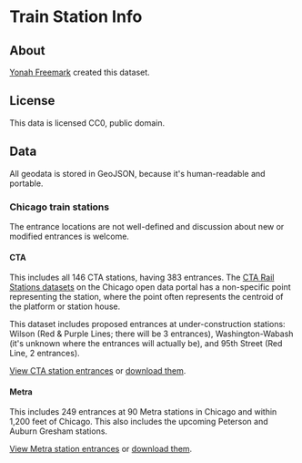 # Train Station Info

## About

[Yonah Freemark](http://www.thetransportpolitic.com) created this dataset. 

## License

This data is licensed CC0, public domain. 

## Data

All geodata is stored in GeoJSON, because it's human-readable and portable. 

### Chicago train stations

The entrance locations are not well-defined and discussion about new or modified entrances is welcome. 

#### CTA

This includes all 146 CTA stations, having 383 entrances. The [CTA Rail Stations datasets](https://data.cityofchicago.org/browse?q=cta%20rail%20stations&sortBy=relevance) on the Chicago open data portal has a non-specific point representing the station, where the point often represents the centroid of the platform or station house. 

This dataset includes proposed entrances at under-construction stations: Wilson (Red & Purple Lines; there will be 3 entrances), Washington-Wabash (it's unknown where the entrances will actually be), and 95th Street (Red Line, 2 entrances).

[View CTA station entrances](https://github.com/ChicagoCityscape/tod-data/blob/master/stations_cta/cta_entrances.json) or [download them](https://github.com/ChicagoCityscape/tod-data/raw/master/stations_cta/cta_entrances.json).

#### Metra

This includes 249 entrances at 90 Metra stations in Chicago and within 1,200 feet of Chicago. This also includes the upcoming Peterson and Auburn Gresham stations.

[View Metra station entrances](https://github.com/ChicagoCityscape/tod-data/blob/master/stations_metra/metra_entrances.json) or [download them](https://github.com/ChicagoCityscape/tod-data/raw/master/stations_metra/metra_entrances.json).